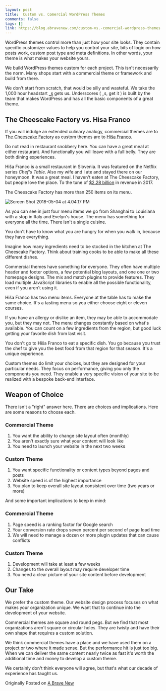 ```yaml
---
layout: post
title:  Custom vs. Comercial WordPress Themes
comments: false
tags: []
link: https://blog.abravenew.com/custom-vs.-comercial-wordpress-themes
---
```

WordPress themes control more than just how your site looks. They contain specific customizer values to help you control your site, bits of logic on how posts work, custom post type and meta definitions. In other words, your theme is what makes your website yours.

We build WordPress themes custom for each project. This isn't necessarily the norm. Many shops start with a commercial theme or framework and build from there.

We don't start from scratch, that would be silly and wasteful. We take the 1,000 hour headstart [\_s](https://underscores.me/) gets us. Underscores ( \_s, get it ) is built by the team that makes WordPress and has all the basic components of a great theme.

The Cheescake Factory vs. Hisa Franco
-------------------------------------

If you will indulge an extended culinary analogy, commercial themes are to T[he Cheescake Factory](https://www.thecheesecakefactory.com/) as custom themes are to [Hiša Franco](http://www.hisafranko.com/en/).

Do not read in restaurant snobbery here. You can have a great meal at either restaurant. And functionally you will leave with a full belly. They are both dining experiences.

Hiša Franco is a small restaurant in Slovenia. It was featured on the Netflix series _Chef's Table_. Also my wife and I ate and stayed there on our honeymoon. It was a great meal. I haven't eaten at The Cheescake Factory, but people love the place. To the tune of [$2.28 billion](https://www.marketwatch.com/investing/stock/cake/financials) in revenue in 2017.

The Cheescake Factory has more than 250 items on its menu.

![Screen Shot 2018-05-04 at 4.04.17 PM](https://cdn2.hubspot.net/hub/501409/hubfs/Screen%20Shot%202018-05-04%20at%204.04.17%20PM.png?t=1540416452600&width=300&name=Screen%20Shot%202018-05-04%20at%204.04.17%20PM.png)

As you can see in just four menu items we go from Shanghai to Louisiana with a stop in Italy and Evelyn's house. The menu has something for everyone all the time. There isn't a single cuisine.

You don't have to know what you are hungry for when you walk in, because they have everything.

Imagine how many ingredients need to be stocked in the kitchen at The Cheescake Factory. Think about training cooks to be able to make all these different dishes.

Commercial themes have something for everyone. They often have multiple header and footer options, a few potential blog layouts, and one one or two homepage designs. The mix and match plugins to provide features. They load multiple JavaScript libraries to enable all the possible functionality, even if you aren't using it.

Hiša Franco has two menu items. Everyone at the table has to make the same choice. It's a tasting menu so you either choose eight or eleven courses.

If you have an allergy or dislike an item, they may be able to accommodate you, but they may not. The menu changes constantly based on what's available. You can count on a few ingredients from the region, but good luck getting your favorite dish from last visit.

You don't go to Hiša Franco to eat a specific dish. You go because you trust the chef to give you the best food from that region for that season. It's a unique experience.

Custom themes do limit your choices, but they are designed for your particular needs. They focus on performance, giving you only the components you need. They enable a very specific vision of your site to be realized with a bespoke back-end interface.

Weapon of Choice
----------------

There isn't a "right" answer here. There are choices and implications. Here are some reasons to choose each.

### Commercial Theme

1.  You want the ability to change site layout often (monthly)
2.  You aren't exactly sure what your content will look like
3.  You need to launch your website in the next two weeks

### Custom Theme

1.  You want specific functionality or content types beyond pages and posts
2.  Website speed is of the highest importance
3.  You plan to keep overall site layout consistent over time (two years or more)

And some important implications to keep in mind:

### Commercial Theme

1.  Page speed is a ranking factor for Google search
2.  Your conversion rate drops seven percent per second of page load time
3.  We will need to manage a dozen or more plugin updates that can cause conflicts

### Custom Theme

1.  Development will take at least a few weeks
2.  Changes to the overall layout may require developer time
3.  You need a clear picture of your site content before development

Our Take
--------

We prefer the custom theme. Our website design process focuses on what makes your organization unique. We want that to continue into the development of your website.

Commercial themes are square and round pegs. But we find that most organizations aren't square or circular holes. They are twisty and have their own shape that requires a custom solution.

We think commercial themes have a place and we have used them on a project or two where it made sense. But the performance hit is just too big. When we can deliver the same content nearly twice as fast it's worth the additional time and money to develop a custom theme.

We certainly don't think everyone will agree, but that's what our decade of experience has taught us.

Originally Posted on [A Brave New](https://blog.abravenew.com/custom-vs.-comercial-wordpress-themes)